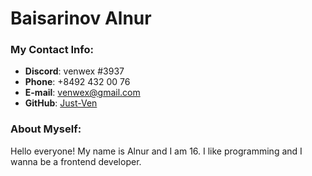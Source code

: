 # Baisarinov Alnur


### My Contact Info:
* **Discord**: venwex #3937
* **Phone**: +8492 432 00 76
* **E-mail**: venwex@gmail.com
* **GitHub**: [Just-Ven](https://github.com/Just-Ven)

### About Myself:
Hello everyone! My name is Alnur and I am 16. I like programming and I wanna be a frontend developer.